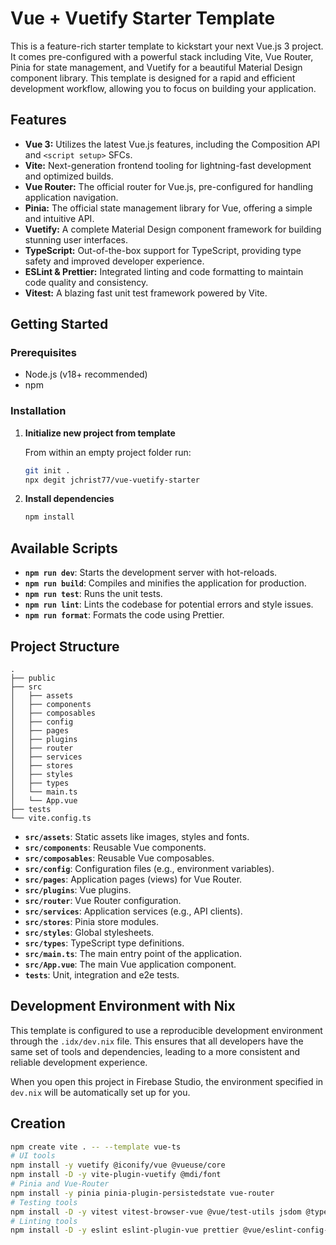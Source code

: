 
# Vue + Vuetify Starter Template

This is a feature-rich starter template to kickstart your next Vue.js 3 project. It comes pre-configured with a powerful stack including Vite, Vue Router, Pinia for state management, and Vuetify for a beautiful Material Design component library. This template is designed for a rapid and efficient development workflow, allowing you to focus on building your application.

## Features

- **Vue 3:** Utilizes the latest Vue.js features, including the Composition API and `<script setup>` SFCs.
- **Vite:** Next-generation frontend tooling for lightning-fast development and optimized builds.
- **Vue Router:** The official router for Vue.js, pre-configured for handling application navigation.
- **Pinia:** The official state management library for Vue, offering a simple and intuitive API.
- **Vuetify:** A complete Material Design component framework for building stunning user interfaces.
- **TypeScript:** Out-of-the-box support for TypeScript, providing type safety and improved developer experience.
- **ESLint & Prettier:** Integrated linting and code formatting to maintain code quality and consistency.
- **Vitest:** A blazing fast unit test framework powered by Vite.

## Getting Started

### Prerequisites

- Node.js (v18+ recommended)
- npm

### Installation

1. **Initialize new project from template**

   From within an empty project folder run:
   ```sh
   git init .
   npx degit jchrist77/vue-vuetify-starter
   ```

2. **Install dependencies**

   ```sh
   npm install
   ```

## Available Scripts

- **`npm run dev`**: Starts the development server with hot-reloads.
- **`npm run build`**: Compiles and minifies the application for production.
- **`npm run test`**: Runs the unit tests.
- **`npm run lint`**: Lints the codebase for potential errors and style issues.
- **`npm run format`**: Formats the code using Prettier.

## Project Structure

```
.
├── public
├── src
│   ├── assets
│   ├── components
│   ├── composables
│   ├── config
│   ├── pages
│   ├── plugins
│   ├── router
│   ├── services
│   ├── stores
│   ├── styles
│   ├── types
│   └── main.ts
│   └── App.vue
├── tests
└── vite.config.ts
```

- **`src/assets`**: Static assets like images, styles and fonts.
- **`src/components`**: Reusable Vue components.
- **`src/composables`**: Reusable Vue composables.
- **`src/config`**: Configuration files (e.g., environment variables).
- **`src/pages`**: Application pages (views) for Vue Router.
- **`src/plugins`**: Vue plugins.
- **`src/router`**: Vue Router configuration.
- **`src/services`**: Application services (e.g., API clients).
- **`src/stores`**: Pinia store modules.
- **`src/styles`**: Global stylesheets.
- **`src/types`**: TypeScript type definitions.
- **`src/main.ts`**: The main entry point of the application.
- **`src/App.vue`**: The main Vue application component.
- **`tests`**: Unit, integration and e2e tests.

## Development Environment with Nix

This template is configured to use a reproducible development environment through the `.idx/dev.nix` file. This ensures that all developers have the same set of tools and dependencies, leading to a more consistent and reliable development experience.

When you open this project in Firebase Studio, the environment specified in `dev.nix` will be automatically set up for you.

## Creation

```sh
npm create vite . -- --template vue-ts
# UI tools
npm install -y vuetify @iconify/vue @vueuse/core
npm install -D -y vite-plugin-vuetify @mdi/font
# Pinia and Vue-Router
npm install -y pinia pinia-plugin-persistedstate vue-router
# Testing tools
npm install -D -y vitest vitest-browser-vue @vue/test-utils jsdom @types/jsdom @types/node tsx
# Linting tools
npm install -D -y eslint eslint-plugin-vue prettier @vue/eslint-config-prettier @vue/eslint-config-typescript
```

